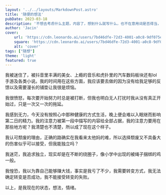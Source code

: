 ```yaml
---
layout: '../../layouts/MarkdownPost.astro'
title: '随便的想法'
pubDate: 2023-03-18
description: '不想去考虑什么主题，内容了，想到什么就写什么，也不在意用词是否得当，表达是否流畅等诸多问题'
author: 'Jacin'
cover:
    url: 'https://cdn.leonardo.ai/users/7bd46dfe-72d3-4001-a0c8-9df075e065e4/generations/8c493620-cd76-4fa7-be6a-ed5f09db0b35/Default_A_bustling_metropolis_illuminated_by_the_setting_sun_the_sta_0.jpg'
    square: 'https://cdn.leonardo.ai/users/7bd46dfe-72d3-4001-a0c8-9df075e065e4/generations/8c493620-cd76-4fa7-be6a-ed5f09db0b35/Default_A_bustling_metropolis_illuminated_by_the_setting_sun_the_sta_0.jpg'
    alt: 'cover'
tags: ["随想"] 
theme: 'light'
featured: true
---
```


我被迷住了，被抖音里丰满的美女、上瘾的音乐和虎扑里的汽车数码板块还有lol手游及各类小说。我的时间用在这些方面，我应该要去做的因为没有给我足够的反馈以及需要漫长的铺垫让我很是烦恼。

我很愤怒，每次要开始努力时总是被打断，但我也明白无人打扰时我从没有真正开始过，只是一次又一次的拖延。

我感到无力，今天没有按照心中那种健康的方式生活，晚上便会难以入眠继而影响第二日的精力。我的注意力被第一段中描写的内容给全部占据，我的注意力要用在那些地方呢？我清楚也不清楚，所以成了现在这个样子。

我认可颓废的理由，正确的路确实在我看来太他妈的难，所以选择颓废又不具备大的伤害似乎可以接受，但我能独立吗？

我迷茫，我追求独立，现实却是在不断的绕圈子，像小学中出现的被绳子捆绑的鸡一般。

我惶恐，我以为靠自己能够赚大钱，事实是我亏了不少，我需要转变方式，我无法确定转变是否成功，我不能接受转变的失败。

以上，是我现在的状态，想法，情绪。
